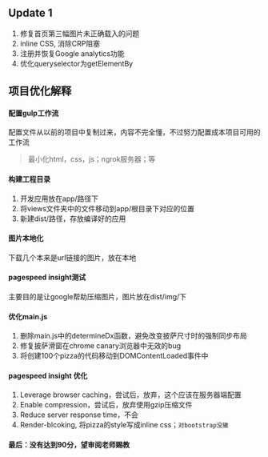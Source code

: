 ## Update 1
1. 修复首页第三幅图片未正确载入的问题
2. inline CSS, 消除CRP阻塞
3. 注册并恢复Google analytics功能
4. 优化queryselector为getElementBy

## 项目优化解释
#### 配置gulp工作流
配置文件从以前的项目中复制过来，内容不完全懂，不过努力配置成本项目可用的工作流
>最小化html，css，js；ngrok服务器；等

#### 构建工程目录
1. 开发应用放在app/路径下
2. 将views文件夹中的文件移动到app/根目录下对应的位置
3. 新建dist/路径，存放编译好的应用
#### 图片本地化
下载几个本来是url链接的图片，放在本地
#### pagespeed insight测试
主要目的是让google帮助压缩图片，图片放在dist/img/下
#### 优化main.js
1. 删除main.js中的determineDx函数，避免改变披萨尺寸时的强制同步布局
2. 修复披萨滑窗在chrome canary浏览器中无效的bug
3. 将创建100个pizza的代码移动到DOMContentLoaded事件中

#### pagespeed insight 优化
1. Leverage browser caching，尝试后，放弃，这个应该在服务器端配置
2. Enable compression，尝试后，放弃使用gzip压缩文件
3. Reduce server response time，不会
4. Render-blcoking, 将pizza的style写成inline css；`对bootstrap没辙`
#### 最后：没有达到90分，望审阅老师赐教
